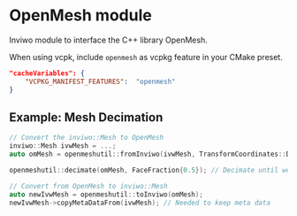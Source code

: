 # OpenMesh module

Inviwo module to interface the C++ library OpenMesh.

When using vcpk, include `openmesh` as vcpkg feature in your CMake preset.
```json
"cacheVariables": {
    "VCPKG_MANIFEST_FEATURES":  "openmesh"
}
```


## Example: Mesh Decimation
```c++
// Convert the inviwo::Mesh to OpenMesh
inviwo::Mesh ivwMesh = ...;
auto omMesh = openmeshutil::fromInviwo(ivwMesh, TransformCoordinates::DataToWorld); 

openmeshutil::decimate(omMesh, FaceFraction{0.5}); // Decimate until we have 50% faces

// Convert from OpenMesh to inviwo::Mesh
auto newIvwMesh = openmeshutil::toInviwo(omMesh); 
newIvwMesh->copyMetaDataFrom(ivwMesh); // Needed to keep meta data
```
